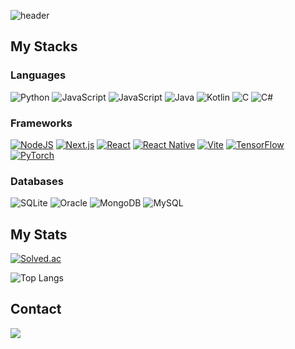 ![header](https://capsule-render.vercel.app/api?type=venom&height=300&color=gradient&text=nevcea)

## My Stacks
### Languages
![Python](https://img.shields.io/badge/Python-3776AB?logo=python&logoColor=fff)
![JavaScript](https://img.shields.io/badge/JavaScript-F7DF1E?logo=javascript&logoColor=000)
![JavaScript](https://shields.io/badge/TypeScript-3178C6?logo=TypeScript&logoColor=FFF)
![Java](https://img.shields.io/badge/Java-%23ED8B00.svg?logo=openjdk&logoColor=white)
![Kotlin](https://img.shields.io/badge/Kotlin-%237F52FF.svg?logo=kotlin&logoColor=white)
![C](https://img.shields.io/badge/C-00599C?logo=c&logoColor=white)
![C#](https://custom-icon-badges.demolab.com/badge/C%23-%23239120.svg?logo=cshrp&logoColor=white)

### Frameworks
[![NodeJS](https://img.shields.io/badge/Node.js-6DA55F?logo=node.js&logoColor=white)](#)
[![Next.js](https://img.shields.io/badge/Next.js-black?logo=next.js&logoColor=white)](#)
[![React](https://img.shields.io/badge/React-%2320232a.svg?logo=react&logoColor=%2361DAFB)](#)
[![React Native](https://img.shields.io/badge/React_Native-%2320232a.svg?logo=react&logoColor=%2361DAFB)](#)
[![Vite](https://img.shields.io/badge/Vite-646CFF?logo=vite&logoColor=fff)](#)
[![TensorFlow](https://img.shields.io/badge/TensorFlow-ff8f00?logo=tensorflow&logoColor=white)](#)
[![PyTorch](https://img.shields.io/badge/PyTorch-ee4c2c?logo=pytorch&logoColor=white)](#)

### Databases
![SQLite](https://img.shields.io/badge/SQLite-%2307405e.svg?logo=sqlite&logoColor=white)
![Oracle](https://custom-icon-badges.demolab.com/badge/Oracle-F80000?logo=oracle&logoColor=fff)
![MongoDB](https://img.shields.io/badge/MongoDB-%234ea94b.svg?logo=mongodb&logoColor=white)
![MySQL](https://img.shields.io/badge/-MySQL-4479A1?style=flat-square&logo=mysql&logoColor=white)

## My Stats
[![Solved.ac](http://mazassumnida.wtf/api/v2/generate_badge?boj=nevcea)](https://solved.ac/nevcea)

![Top Langs](https://github-readme-stats.vercel.app/api/top-langs/?username=nevcea&size_weight=0.5&count_weight=0.5)

## Contact  
[![](https://img.shields.io/badge/Mail-EA4335?style=flat-square&logo=gmail&logoColor=white)](mailto:aduoss01@gmail.com)
